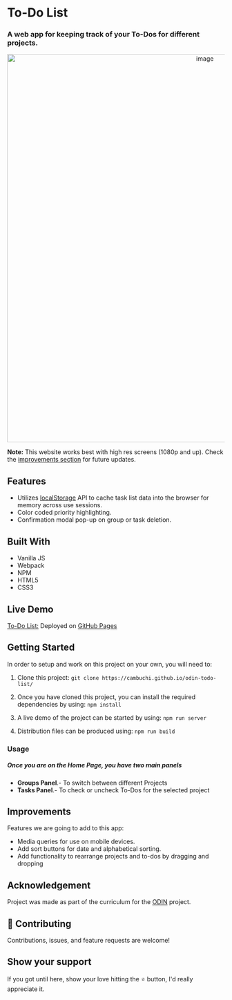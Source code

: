 
# To-Do List

### A web app for keeping track of your To-Dos for different projects. 

<div align="center"><img src="oodin-todo-list/odin-todo-list-README-cover.png" alt="image" width="900" /></div>

**Note:** This website works best with high res screens (1080p and up). Check the [improvements section](#improvements) for future updates.

## Features

- Utilizes [localStorage](https://developer.mozilla.org/en-US/docs/Web/API/Window/localStorage) API to cache task list data into the browser for memory across use sessions.
- Color coded priority highlighting.
- Confirmation modal pop-up on group or task deletion.

## Built With 

- Vanilla JS
- Webpack
- NPM
- HTML5
- CSS3

## Live Demo

[To-Do List:](https://cambuchi.github.io/odin-todo-list/)
Deployed on [GitHub Pages](https://pages.github.com/)


## Getting Started

In order to setup and work on this project on your own, you will need to:

1. Clone this project:
`git clone https://cambuchi.github.io/odin-todo-list/`

2. Once you have cloned this project, you can install the required dependencies by using:
`npm install`

3. A live demo of the project can be started by using:
`npm run server`

4. Distribution files can be produced using:
`npm run build`

### Usage

##### Once you are on the Home Page, you have two main panels
- **Groups Panel**.- To switch between different Projects
- **Tasks Panel**.- To check or uncheck To-Dos for the selected project

## Improvements

Features we are going to add to this app:
- Media queries for use on mobile devices.
- Add sort buttons for date and alphabetical sorting.
- Add functionality to rearrange projects and to-dos by dragging and dropping

## Acknowledgement

Project was made as part of the curriculum for the [ODIN](https://www.theodinproject.com/) project.

## 🤝 Contributing

Contributions, issues, and feature requests are welcome!

## Show your support

If you got until here, show your love hitting the ⭐️ button, I'd really appreciate it.
